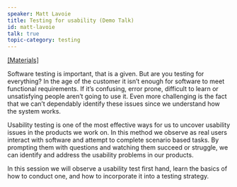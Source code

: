 ```yaml
---
speaker: Matt Lavoie
title: Testing for usability (Demo Talk)
id: matt-lavoie
talk: true
topic-category: testing
---
```

<a href="http://www.mattplavoie.com/usability-testing/">[Materials]</a>

Software testing is important, that is a given. But are you testing for everything? In the age of the customer it isn’t enough for software to meet functional requirements. If it’s confusing, error prone, difficult to learn or unsatisfying people aren’t going to use it. Even more challenging is the fact that we can’t dependably identify these issues since we understand how the system works.

Usability testing is one of the most effective ways for us to uncover usability issues in the products we work on. In this method we observe as real users interact with software and attempt to complete scenario based tasks. By prompting them with questions and watching them succeed or struggle, we can identify and address the usability problems in our products.

In this session we will observe a usability test first hand, learn the basics of how to conduct one, and how to incorporate it into a testing strategy.
